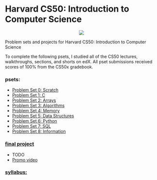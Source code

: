 # Harvard CS50: Introduction to Computer Science

<p align="center">
    <img src="https://raw.githubusercontent.com/williamguilhermesouza/cs50/master/CS50x\ through\ edX.png" />
</p>
Problem sets and projects for Harvard CS50: Introduction to Computer Science

To complete the following psets, I studied all of the CS50 lectures, walkthroughs, sections, and shorts on edX. All pset submissions received scores of 100% from the CS50x gradebook.

### psets:
- [Problem Set 0: Scratch](https://cs50.harvard.edu/x/2020/psets/0/)
- [Problem Set 1: C](https://cs50.harvard.edu/x/2020/psets/1/)
- [Problem Set 2: Arrays](https://cs50.harvard.edu/x/2020/psets/2/)
- [Problem Set 3: Algorithms](https://cs50.harvard.edu/x/2020/psets/3/)
- [Problem Set 4: Memory](https://cs50.harvard.edu/x/2020/psets/4/)
- [Problem Set 5: Data Structures](https://cs50.harvard.edu/x/2020/psets/5/)
- [Problem Set 6: Python](https://cs50.harvard.edu/x/2020/psets/6/)
- [Problem Set 7: SQL](https://cs50.harvard.edu/x/2020/psets/7/)
- [Problem Set 8: Information](https://cs50.harvard.edu/x/2020/psets/8/)

### [final project](#)
- TODO
- [Promo video](#)

### [syllabus:](https://cs50.harvard.edu/x/2020/syllabus/)

